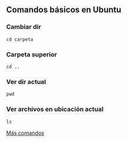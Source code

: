 ## Comandos básicos en Ubuntu

### Cambiar dir
```
cd carpeta
```
### Carpeta superior
```
cd ..
```
### Ver dir actual
```
pwd
```
### Ver archivos en ubicación actual
```
ls
```
[Más comandos](https://www.guia-ubuntu.com/index.php/Comandos)